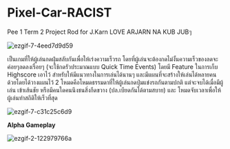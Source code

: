# Pixel-Car-RACIST
Pee 1 Term 2 Project Rod for J.Karn LOVE ARJARN NA KUB JUBๆ 

![ezgif-7-4eed7d9d59](https://github.com/Sonaticspink/Pixel-Car-RACIST/assets/88589797/670c2a36-b3cf-49b2-921d-a747f7bf0343)

เป็นเกมที่ให้ผู้เล่นกดฝุ่มสลับกันเพื่อให้เร่งความเร็วรถ โดยที่ผู้เล่นจะต้องกดไม่งั้นความเร็วของลดจะค่อยๆลดลงเรื่อยๆ (จะใช้กดรัวประมาณแบบ Quick Time Events) โดยมี Feature ในการเก็บ
Highscore เอาไว้ สำหรับให้มีแนวทางในการเล่นได้นานๆ และมีแผนที่จะสร้างให้เล่นได้หลายคนด้วยโดยได้วางแผนไว้ 2 โหมดคือโหมดธรรมดาที่ให้ผู้เล่นกดปุ่มแข่งรถกันตามปกติ แต่จะจบได้เมื่อมีผู้เล่น
เข้าเส้นชัย หรือมีคนใดคนนึงชนสิ่งกีดขวาง (ปล.เบียดกันได้ตามสบาย) และ โหมดจับเวลาเพื่อให้ผู้เล่นทำสถิติให้เร็วที่สุด

![ezgif-7-c31c25c6d9](https://github.com/Sonaticspink/Pixel-Car-RACIST/assets/88589797/f2dde9af-faf5-4caf-adc3-9c05d27d2800)

**Alpha Gameplay**

![ezgif-2-122979766a](https://github.com/Sonaticspink/Pixel-Car-RACIST/assets/88589797/62f3acb0-4591-4e90-bfca-e9e076f73102)
